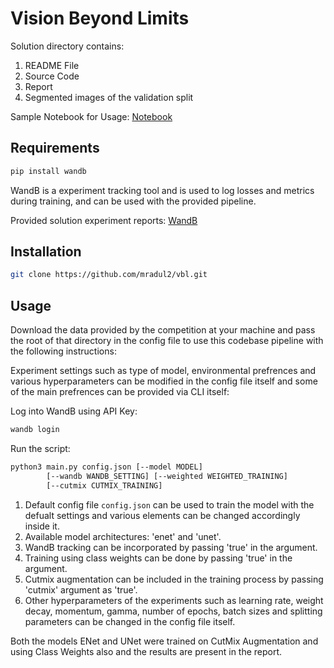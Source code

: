 # Vision Beyond Limits

Solution directory contains: 
1. README File 
2. Source Code
3. Report
4. Segmented images of the validation split

Sample Notebook for Usage: [Notebook](https://www.kaggle.com/mradul2/vbl-main)

## Requirements
```bash 
pip install wandb
```
WandB is a experiment tracking tool and is used to log losses and metrics during training, and can be used with the provided pipeline. 

Provided solution experiment reports: [WandB](https://wandb.ai/mradul/vision-beyond-limits?workspace=user-mradul)

## Installation
```bash
git clone https://github.com/mradul2/vbl.git
```

## Usage

Download the data provided by the competition at your machine and pass the root of that directory in the config file to use this codebase pipeline with the following instructions:

Experiment settings such as type of model, environmental prefrences and various hyperparameters can be modified in the config file itself and some of the main prefrences can be provided via CLI itself:

Log into WandB using API Key:
```bash
wandb login
```
Run the script:
```bash
python3 main.py config.json [--model MODEL]
        [--wandb WANDB_SETTING] [--weighted WEIGHTED_TRAINING]
        [--cutmix CUTMIX_TRAINING]

```

1. Default config file `config.json` can be used to train the model with the defualt settings and various elements can be changed accordingly inside it.
2. Available model architectures: 'enet' and 'unet'.
3. WandB tracking can be incorporated by passing 'true' in the argument. 
4. Training using class weights can be done by passing 'true' in the argument. 
5. Cutmix augmentation can be included in the training process by passing 'cutmix' argument as 'true'.
6. Other hyperparameters of the experiments such as learning rate, weight decay, momentum, gamma, number of epochs, batch sizes and splitting parameters can be changed in the config file itself. 

Both the models ENet and UNet were trained on CutMix Augmentation and using Class Weights also and the results are present in the report. 

